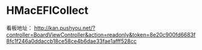 # HMacEFICollect

看板地址：
http://kan.pushyou.net/?controller=BoardViewController&action=readonly&token=8e20c900fd6683f8fc1f246a0ddaccb18ce58ce4b6dae33fae1afff528cc
